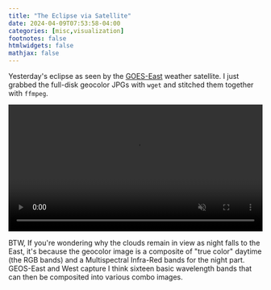 ```yaml
---
title: "The Eclipse via Satellite"
date: 2024-04-09T07:53:58-04:00
categories: [misc,visualization]
footnotes: false
htmlwidgets: false
mathjax: false
---
```


Yesterday's eclipse as seen by the [GOES-East](https://www.star.nesdis.noaa.gov/GOES/) weather satellite. I just grabbed the full-disk geocolor JPGs with `wget` and stitched them together with `ffmpeg`. 

<video autoplay loop muted playsinline controls="true" width = "100%">
    <source src="./eclipse_sm.mp4" type="video/mp4">
    <source src="./eclipse_sm.mov" type="video/mov">
    <source src="./eclipse_sm.webm" type="video/webm">
</video>

BTW, If you're wondering why the clouds remain in view as night falls to the East, it's because the geocolor image is a composite of "true color" daytime (the RGB bands) and a Multispectral Infra-Red bands for the night part. GEOS-East and West capture I think sixteen basic wavelength bands that can then be composited into various combo images.

